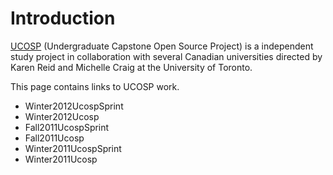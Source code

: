 # Introduction #

[UCOSP](http://ucosp.wordpress.com/) (Undergraduate Capstone Open Source Project) is a independent study project in collaboration with several Canadian universities directed by Karen Reid and Michelle Craig at the University of Toronto.

This page contains links to UCOSP work.

  * Winter2012UcospSprint
  * Winter2012Ucosp
  * Fall2011UcospSprint
  * Fall2011Ucosp
  * Winter2011UcospSprint
  * Winter2011Ucosp